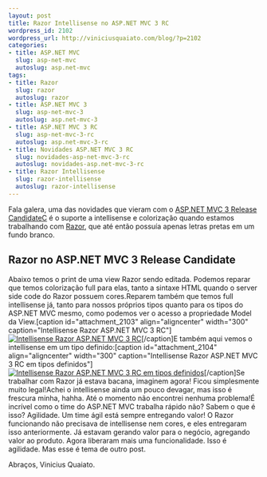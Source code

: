 ```yaml
--- 
layout: post
title: Razor Intellisense no ASP.NET MVC 3 RC
wordpress_id: 2102
wordpress_url: http://viniciusquaiato.com/blog/?p=2102
categories: 
- title: ASP.NET MVC
  slug: asp-net-mvc
  autoslug: asp.net-mvc
tags: 
- title: Razor
  slug: razor
  autoslug: razor
- title: ASP.NET MVC 3
  slug: asp-net-mvc-3
  autoslug: asp.net-mvc-3
- title: ASP.NET MVC 3 RC
  slug: asp-net-mvc-3-rc
  autoslug: asp.net-mvc-3-rc
- title: Novidades ASP.NET MVC 3 RC
  slug: novidades-asp-net-mvc-3-rc
  autoslug: novidades-asp.net-mvc-3-rc
- title: Razor Intellisense
  slug: razor-intellisense
  autoslug: razor-intellisense
---
```

Fala galera, uma das novidades que vieram com o [ASP.NET MVC 3 Release CandidateC](http://viniciusquaiato.com/blog/asp-net-mvc-3-rc-novidades/) é o suporte a intellisense e colorização quando estamos trabalhando com [Razor](http://viniciusquaiato.com/blog/tag/razor/), que até então possuía apenas letras pretas em um fundo branco.

## Razor no ASP.NET MVC 3 Release Candidate
Abaixo temos o print de uma view Razor sendo editada. Podemos reparar que temos colorização full para elas, tanto a sintaxe HTML quando o server side code do Razor possuem cores.Reparem também que temos full intellisense já, tanto para nossos próprios tipos quanto para os tipos do ASP.NET MVC mesmo, como podemos ver o acesso a propriedade Model da View.[caption id="attachment_2103" align="aligncenter" width="300" caption="Intellisense Razor ASP.NET MVC 3 RC"][![Intellisense Razor ASP.NET MVC 3 RC](http://viniciusquaiato.com/images_posts/intellisense-razor-300x197.png "Intellisense Razor ASP.NET MVC 3 RC")](http://viniciusquaiato.com/images_posts/intellisense-razor.png)[/caption]E também aqui vemos o intellisense em um tipo definido:[caption id="attachment_2104" align="aligncenter" width="300" caption="Intellisense Razor ASP.NET MVC 3 RC em tipos definidos"][![Intellisense Razor ASP.NET MVC 3 RC em tipos definidos](http://viniciusquaiato.com/images_posts/intellisense-razor-2-300x216.png "Intellisense Razor ASP.NET MVC 3 RC em tipos definidos")](http://viniciusquaiato.com/images_posts/intellisense-razor-2.png)[/caption]Se trabalhar com Razor já estava bacana, imaginem agora! Ficou simplesmente muito legal!Achei o intellisense ainda um pouco devagar, mas isso é frescura minha, hahha. Até o momento não encontrei nenhuma problema!É incrível como o time do ASP.NET MVC trabalha rápido não? Sabem o que é isso? Agilidade. Um time ágil está sempre entregando valor! O Razor funcionando não precisava de intellisense nem cores, e eles entregaram isso anteriormente. Já estavam gerando valor para o negócio, agregando valor ao produto. Agora liberaram mais uma funcionalidade. Isso é agilidade. Mas esse é tema de outro post.

Abraços,
Vinicius Quaiato.
